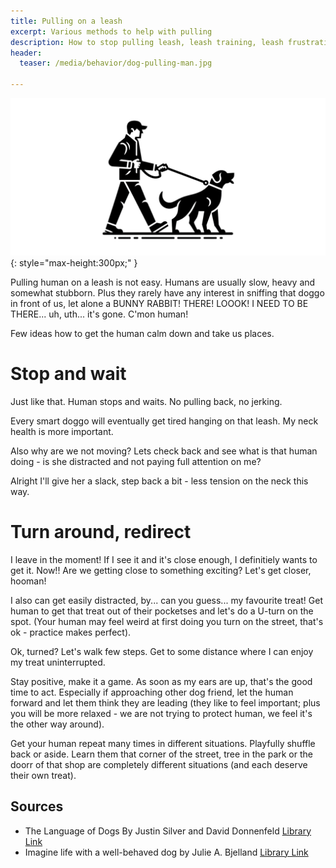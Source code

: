 ```yaml
---
title: Pulling on a leash
excerpt: Various methods to help with pulling
description: How to stop pulling leash, leash training, leash frustration
header:
  teaser: /media/behavior/dog-pulling-man.jpg

---
```


![Dog Playing](/media/behavior/dog-pulling-man.jpg){: style="max-height:300px;" }


Pulling human on a leash is not easy. Humans are usually slow, heavy and somewhat stubborn. Plus they rarely have any interest in sniffing that doggo in front of us, let alone a BUNNY RABBIT! THERE! LOOOK! I NEED TO BE THERE... uh, uth... it's gone. C'mon human!

Few ideas how to get the human calm down and take us places. 

# Stop and wait

Just like that. Human stops and waits. No pulling back, no jerking. 

Every smart doggo will eventually get tired hanging on that leash. My neck health is more important. 

Also why are we not moving? Lets check back and see what is that human doing - is she distracted and not paying full attention on me? 

Alright I'll give her a slack, step back a bit - less tension on the neck this way.


# Turn around, redirect

I leave in the moment! If I see it and it's close enough, I definitiely wants to get it. Now!! Are we getting close to something exciting? Let's get closer, hooman! 

I also can get easily distracted, by... can you guess... my favourite treat! Get human to get that treat out of their pocketses and let's do a U-turn on the spot. (Your human may feel weird at first doing you turn on the street, that's ok - practice makes perfect).

Ok, turned? Let's walk few steps. Get to some distance where I can enjoy my treat uninterrupted. 

Stay positive, make it a game. As soon as my ears are up, that's the good time to act. Especially if approaching other dog friend, let the human forward and let them think they are leading (they like to feel important; plus you will be more relaxed - we are not trying to protect human, we feel it's the other way around).

Get your human repeat many times in different situations.  Playfully shuffle back or aside. Learn them that corner of the street, tree in the park or the doorr of that shop are completely different situations (and each deserve their own treat).



## Sources
- The Language of Dogs By Justin Silver and David Donnenfeld [Library Link](https://vaughanpl.bibliocommons.com/v2/record/S130C181741)
- Imagine life with a well-behaved dog by Julie A. Bjelland [Library Link](https://vaughanpl.bibliocommons.com/v2/record/S130C113828)

